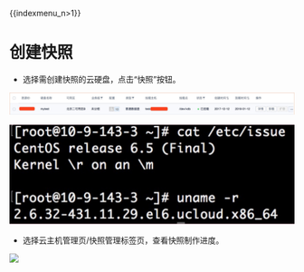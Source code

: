 {{indexmenu_n>1}}

# 创建快照

* 选择需创建快照的云硬盘，点击“快照”按钮。 
  
![](/images/userguide/format/image1.jpg)  

![](/images/userguide/format/image2.jpg)  
    
* 选择云主机管理页/快照管理标签页，查看快照制作进度。  

![](/image/userguide/snapshot/image3.jpg)
